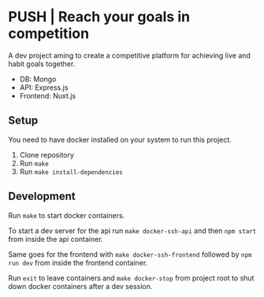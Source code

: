 # PUSH | Reach your goals in competition

A dev project aming to create a competitive platform for achieving live and habit goals together.

- DB: Mongo
- API: Express.js
- Frontend: Nuxt.js

## Setup
You need to have docker installed on your system to run this project.

1. Clone repository
2. Run `make`
3. Run `make install-dependencies`

## Development
Run `make` to start docker containers.

To start a dev server for the api run `make docker-ssh-api` and then `npm start` from inside the api container.

Same goes for the frontend with `make docker-ssh-frontend` followed by `npm run dev` from inside the frontend container.

Run `exit` to leave containers and `make docker-stop` from project root to shut down docker containers after a dev session.
